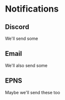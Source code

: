 # Notifications

## Discord

We'll send some 


## Email
We'll also send some


## EPNS
Maybe we'll send these too
